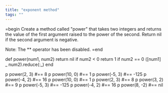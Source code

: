 ```yaml
---
title: "exponent method"
tags: ""
---
```


=begin
Create a method called "power" that takes two integers and returns the value of the first argument raised to the power of the second. Return nil if the second argument is negative.

Note: The \*\* operator has been disabled.
=end

def power(num1, num2)
  return nil if num2 &lt; 0
  return 1 if num2 == 0 
  ([num1] _ num2).reduce(:_)
end

p power(2, 3) #== 8
p power(10, 0) #== 1
p power(-5, 3) #== -125
p power(-4, 2) #== 16
p power(10, 0) #== 1
p power(2, 3) #== 8
p power(3, 2) #== 9
p power(-5, 3) #== -125
p power(-4, 2) #== 16
p power(8, -2) #== nil
